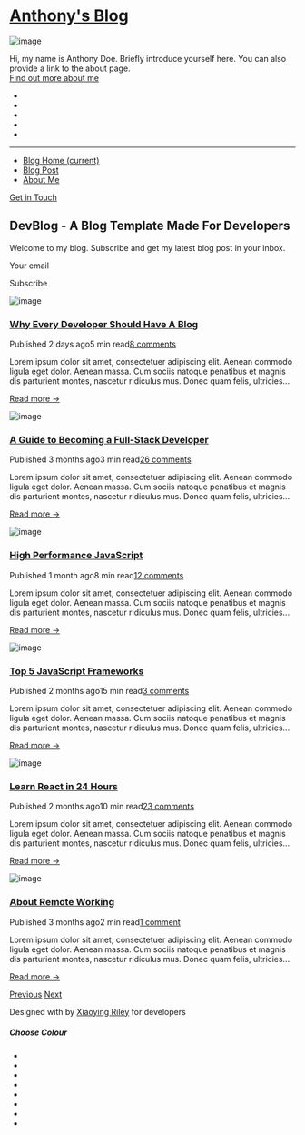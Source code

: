 [Anthony's Blog](index.html)
============================

<span class="navbar-toggler-icon"></span>

<img src="assets/images/profile.png" alt="image" class="profile-image mb-3 rounded-circle mx-auto" />

Hi, my name is Anthony Doe. Briefly introduce yourself here. You can also provide a link to the about page.  
[Find out more about me](about.html)

-   [](#)
-   [](#)
-   [](#)
-   [](#)
-   [](#)

------------------------------------------------------------------------

-   <a href="index.html" class="nav-link"><em></em>Blog Home <span class="sr-only">(current)</span></a>
-   <a href="blog-post.html" class="nav-link"><em></em>Blog Post</a>
-   <a href="about.html" class="nav-link"><em></em>About Me</a>

<a href="https://themes.3rdwavemedia.com/" class="btn btn-primary">Get in Touch</a>

DevBlog - A Blog Template Made For Developers
---------------------------------------------

Welcome to my blog. Subscribe and get my latest blog post in your inbox.

Your email

Subscribe

<img src="assets/images/blog/blog-post-thumb-1.jpg" alt="image" class="mr-3 img-fluid post-thumb d-none d-md-flex" />

### [Why Every Developer Should Have A Blog](blog-post.html)

<span class="date">Published 2 days ago</span><span class="time">5 min read</span><span class="comment">[8 comments](#)</span>

Lorem ipsum dolor sit amet, consectetuer adipiscing elit. Aenean commodo ligula eget dolor. Aenean massa. Cum sociis natoque penatibus et magnis dis parturient montes, nascetur ridiculus mus. Donec quam felis, ultricies...

<a href="blog-post.html" class="more-link">Read more →</a>

<img src="assets/images/blog/blog-post-thumb-2.jpg" alt="image" class="mr-3 img-fluid post-thumb d-none d-md-flex" />

### [A Guide to Becoming a Full-Stack Developer](blog-post.html)

<span class="date">Published 3 months ago</span><span class="time">3 min read</span><span class="comment">[26 comments](#)</span>

Lorem ipsum dolor sit amet, consectetuer adipiscing elit. Aenean commodo ligula eget dolor. Aenean massa. Cum sociis natoque penatibus et magnis dis parturient montes, nascetur ridiculus mus. Donec quam felis, ultricies...

<a href="blog-post.html" class="more-link">Read more →</a>

<img src="assets/images/blog/blog-post-thumb-3.jpg" alt="image" class="mr-3 img-fluid post-thumb d-none d-md-flex" />

### [High Performance JavaScript](blog-post.html)

<span class="date">Published 1 month ago</span><span class="time">8 min read</span><span class="comment">[12 comments](#)</span>

Lorem ipsum dolor sit amet, consectetuer adipiscing elit. Aenean commodo ligula eget dolor. Aenean massa. Cum sociis natoque penatibus et magnis dis parturient montes, nascetur ridiculus mus. Donec quam felis, ultricies...

<a href="blog-post.html" class="more-link">Read more →</a>

<img src="assets/images/blog/blog-post-thumb-4.jpg" alt="image" class="mr-3 img-fluid post-thumb d-none d-md-flex" />

### [Top 5 JavaScript Frameworks](blog-post.html)

<span class="date">Published 2 months ago</span><span class="time">15 min read</span><span class="comment">[3 comments](#)</span>

Lorem ipsum dolor sit amet, consectetuer adipiscing elit. Aenean commodo ligula eget dolor. Aenean massa. Cum sociis natoque penatibus et magnis dis parturient montes, nascetur ridiculus mus. Donec quam felis, ultricies...

<a href="blog-post.html" class="more-link">Read more →</a>

<img src="assets/images/blog/blog-post-thumb-5.jpg" alt="image" class="mr-3 img-fluid post-thumb d-none d-md-flex" />

### [Learn React in 24 Hours](blog-post.html)

<span class="date">Published 2 months ago</span><span class="time">10 min read</span><span class="comment">[23 comments](#)</span>

Lorem ipsum dolor sit amet, consectetuer adipiscing elit. Aenean commodo ligula eget dolor. Aenean massa. Cum sociis natoque penatibus et magnis dis parturient montes, nascetur ridiculus mus. Donec quam felis, ultricies...

<a href="blog-post.html" class="more-link">Read more →</a>

<img src="assets/images/blog/blog-post-thumb-6.jpg" alt="image" class="mr-3 img-fluid post-thumb d-none d-md-flex" />

### [About Remote Working](blog-post.html)

<span class="date">Published 3 months ago</span><span class="time">2 min read</span><span class="comment">[1 comment](#)</span>

Lorem ipsum dolor sit amet, consectetuer adipiscing elit. Aenean commodo ligula eget dolor. Aenean massa. Cum sociis natoque penatibus et magnis dis parturient montes, nascetur ridiculus mus. Donec quam felis, ultricies...

<a href="blog-post.html" class="more-link">Read more →</a>

<a href="#" class="nav-link-prev nav-item nav-link d-none rounded-left">Previous<em></em></a> <a href="#" class="nav-link-next nav-item nav-link rounded">Next<em></em></a>

<span class="small">Designed with by [Xiaoying Riley](http://themes.3rdwavemedia.com) for developers</span>

<a href="#" id="config-trigger" class="config-trigger config-panel-hide text-center"><em></em></a>

##### Choose Colour

-   [](#)
-   [](#)
-   [](#)
-   [](#)
-   [](#)
-   [](#)
-   [](#)
-   [](#)

<a href="#" id="config-close" class="close"><em></em></a>
